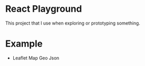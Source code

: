 # React Playground

This project that I use when exploring or prototyping something.

# Example

- Leaflet Map Geo Json

